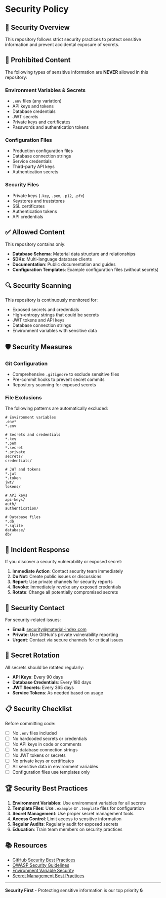 # Security Policy

## 🔐 Security Overview

This repository follows strict security practices to protect sensitive information and prevent accidental exposure of secrets.

## 🚫 Prohibited Content

The following types of sensitive information are **NEVER** allowed in this repository:

### Environment Variables & Secrets
- `.env` files (any variation)
- API keys and tokens
- Database credentials
- JWT secrets
- Private keys and certificates
- Passwords and authentication tokens

### Configuration Files
- Production configuration files
- Database connection strings
- Service credentials
- Third-party API keys
- Authentication secrets

### Security Files
- Private keys (`.key`, `.pem`, `.p12`, `.pfx`)
- Keystores and truststores
- SSL certificates
- Authentication tokens
- API credentials

## ✅ Allowed Content

This repository contains only:
- **Database Schema**: Material data structure and relationships
- **SDKs**: Multi-language database clients
- **Documentation**: Public documentation and guides
- **Configuration Templates**: Example configuration files (without secrets)

## 🔍 Security Scanning

This repository is continuously monitored for:
- Exposed secrets and credentials
- High-entropy strings that could be secrets
- JWT tokens and API keys
- Database connection strings
- Environment variables with sensitive data

## 🛡️ Security Measures

### Git Configuration
- Comprehensive `.gitignore` to exclude sensitive files
- Pre-commit hooks to prevent secret commits
- Repository scanning for exposed secrets

### File Exclusions
The following patterns are automatically excluded:
```
# Environment variables
.env*
*.env

# Secrets and credentials
*.key
*.pem
*.secret
*.private
secrets/
credentials/

# JWT and tokens
*.jwt
*.token
jwt/
tokens/

# API keys
api-keys/
auth/
authentication/

# Database files
*.db
*.sqlite
database/
db/
```

## 🚨 Incident Response

If you discover a security vulnerability or exposed secret:

1. **Immediate Action**: Contact security team immediately
2. **Do Not**: Create public issues or discussions
3. **Report**: Use private channels for security reports
4. **Revoke**: Immediately revoke any exposed credentials
5. **Rotate**: Change all potentially compromised secrets

## 📧 Security Contact

For security-related issues:
- **Email**: security@material-index.com
- **Private**: Use GitHub's private vulnerability reporting
- **Urgent**: Contact via secure channels for critical issues

## 🔄 Secret Rotation

All secrets should be rotated regularly:
- **API Keys**: Every 90 days
- **Database Credentials**: Every 180 days
- **JWT Secrets**: Every 365 days
- **Service Tokens**: As needed based on usage

## 📋 Security Checklist

Before committing code:
- [ ] No `.env` files included
- [ ] No hardcoded secrets or credentials
- [ ] No API keys in code or comments
- [ ] No database connection strings
- [ ] No JWT tokens or secrets
- [ ] No private keys or certificates
- [ ] All sensitive data in environment variables
- [ ] Configuration files use templates only

## 🏆 Security Best Practices

1. **Environment Variables**: Use environment variables for all secrets
2. **Template Files**: Use `.example` or `.template` files for configuration
3. **Secret Management**: Use proper secret management tools
4. **Access Control**: Limit access to sensitive information
5. **Regular Audits**: Regularly audit for exposed secrets
6. **Education**: Train team members on security practices

## 📚 Resources

- [GitHub Security Best Practices](https://docs.github.com/en/code-security)
- [OWASP Security Guidelines](https://owasp.org/)
- [Environment Variable Security](https://12factor.net/config)
- [Secret Management Best Practices](https://cheatsheetseries.owasp.org/cheatsheets/Secrets_Management_Cheat_Sheet.html)

---

**Security First** - Protecting sensitive information is our top priority 🔒
